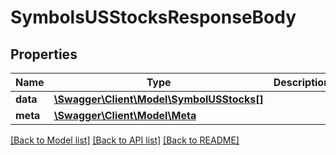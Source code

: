 # SymbolsUSStocksResponseBody

## Properties
Name | Type | Description | Notes
------------ | ------------- | ------------- | -------------
**data** | [**\Swagger\Client\Model\SymbolUSStocks[]**](SymbolUSStocks.md) |  | [optional] 
**meta** | [**\Swagger\Client\Model\Meta**](Meta.md) |  | [optional] 

[[Back to Model list]](../../README.md#documentation-for-models) [[Back to API list]](../../README.md#documentation-for-api-endpoints) [[Back to README]](../../README.md)

